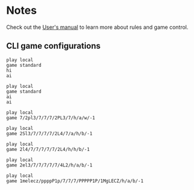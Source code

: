 # Notes

Check out the [User's manual](./assets/docs/um.pdf) to learn more about rules
and game control.

## CLI game configurations

```console
play local
game standard
hi
ai
```

```console
play local
game standard
ai
ai
```

```console
play local
game 7/2pl3/7/7/7/2PL3/7/h/a/w/-1
```

```console
play local
game 2Sl3/7/7/7/7/2L4/7/a/h/b/-1
```

```console
play local
game 2l4/7/7/7/7/7/2L4/h/h/b/-1
```

```console
play local
game 2el3/7/7/7/7/7/4L2/h/a/b/-1
```

```console
play local
game 1melecz/ppppP1p/7/7/7/PPPPP1P/1MgLECZ/h/a/b/-1
```
